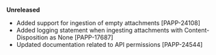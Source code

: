 **Unreleased**
* Added support for ingestion of empty attachments [PAPP-24108]
* Added logging statement when ingesting attachments with Content-Disposition as None [PAPP-17687]
* Updated documentation related to API permissions [PAPP-24544]
